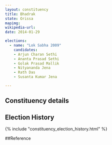 ```yaml
---
layout: constituency
title: Bhadrak
state: Orissa
mapimg: 
wikipedia-url: 
date: 2014-01-29

elections: 
  - name: "Lok Sabha 2009"
    candidates: 
    - Arjun Charan Sethi 
    - Ananta Prasad Sethi 
    - Golak Prasad Mallik 
    - Nityananda Jena 
    - Rath Das 
    - Susanta Kumar Jena 

---
```

## Constituency details


## Election History
{% include "constituency_election_history.html" %}

##Reference
